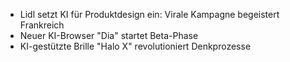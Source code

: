 - Lidl setzt KI für Produktdesign ein: Virale Kampagne begeistert Frankreich
- Neuer KI-Browser "Dia" startet Beta-Phase
- KI-gestützte Brille "Halo X" revolutioniert Denkprozesse
